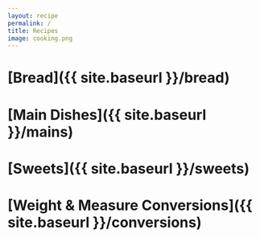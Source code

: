 ```yaml
---
layout: recipe
permalink: /
title: Recipes
image: cooking.png
---
```


# [Bread]({{ site.baseurl }}/bread)

# [Main Dishes]({{ site.baseurl }}/mains)

# [Sweets]({{ site.baseurl }}/sweets)

# [Weight & Measure Conversions]({{ site.baseurl }}/conversions)
